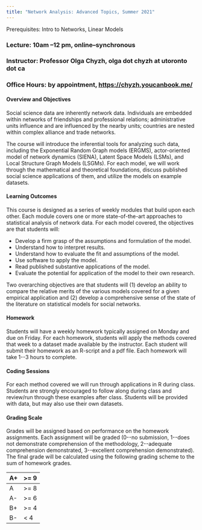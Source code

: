 ```yaml
---
title: "Network Analysis: Advanced Topics, Summer 2021"
---
```


Prerequisites: Intro to Networks, Linear Models

### Lecture: 10am –12 pm, online–synchronous

### Instructor: Professor Olga Chyzh, olga dot chyzh at utoronto dot ca

### Office Hours: by appointment, <a href="https://chyzh.youcanbook.me/">https://chyzh.youcanbook.me/ </a>

#### Overview and Objectives

Social science data are inherently network data.  Individuals are embedded within networks of friendships and professional relations; administrative units influence and are influenced by the nearby units; countries are nested within complex alliance and trade networks.

The course will introduce the inferential tools for analyzing such data, including the Exponential Random Graph models (ERGMS), actor-oriented model of network dynamics (SIENA), Latent Space Models (LSMs), and Local Structure Graph Models (LSGMs). For each model, we will work through the mathematical and theoretical foundations, discuss published social science applications of them, and utilize the models on example datasets.

#### Learning Outcomes

This course is designed as a series of weekly modules that build upon each other. Each module covers one or more state-of-the-art approaches to statistical analysis of network data. For each model covered, the objectives are that students will:

- Develop a firm grasp of the assumptions and formulation of the model.
- Understand how to interpret results.
- Understand how to evaluate the fit and assumptions of the model.
- Use software to apply the model.
- Read published substantive applications of the model.
- Evaluate the potential for application of the model to their own research.

Two overarching objectives are that students will (1) develop an ability to compare the relative merits of the various models covered for a given empirical application and (2) develop
a comprehensive sense of the state of the literature on statistical models for social networks.

#### Homework

Students will have a weekly homework typically assigned on Monday and due on Friday. For each homework, students will apply the methods covered that week to a dataset made available by the instructor. Each student will submit their homework as an R-script and a pdf file. Each homework will take 1--3 hours to complete.

#### Coding Sessions
For each method covered we will run through applications in R during class. Students are strongly encouraged to follow along during class and review/run through these examples after class. Students will be provided with data, but may also use their own datasets.

#### Grading Scale

Grades will be assigned based on performance on the homework assignments. Each assignment will be graded (0--no submission, 1--does not demonstrate comprehension
of the methodology, 2--adequate comprehension demonstrated, 3--excellent comprehension demonstrated). The final grade will be calculated using the following grading scheme to the sum of homework grades.


| A+   | &gt;= 9  |
|---|---|
| A  | &gt;= 8  |
| A-  | &gt;= 6  |
| B+  | &gt;= 4  |
| B- | < 4  |


